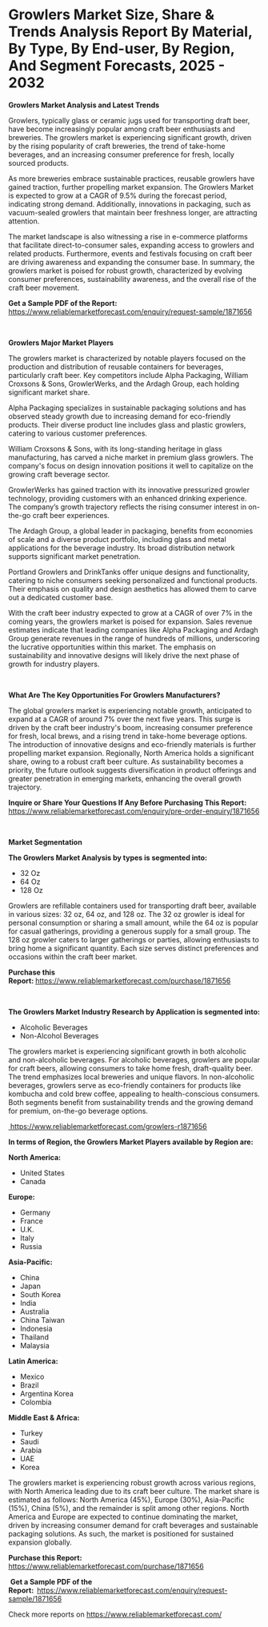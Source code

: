 <p><h1>Growlers Market Size, Share & Trends Analysis Report By Material, By Type, By End-user, By Region, And Segment Forecasts, 2025 - 2032</h1></p><p><strong>Growlers Market Analysis and Latest Trends</strong></p>
<p><p>Growlers, typically glass or ceramic jugs used for transporting draft beer, have become increasingly popular among craft beer enthusiasts and breweries. The growlers market is experiencing significant growth, driven by the rising popularity of craft breweries, the trend of take-home beverages, and an increasing consumer preference for fresh, locally sourced products. </p><p>As more breweries embrace sustainable practices, reusable growlers have gained traction, further propelling market expansion. The Growlers Market is expected to grow at a CAGR of 9.5% during the forecast period, indicating strong demand. Additionally, innovations in packaging, such as vacuum-sealed growlers that maintain beer freshness longer, are attracting attention.</p><p>The market landscape is also witnessing a rise in e-commerce platforms that facilitate direct-to-consumer sales, expanding access to growlers and related products. Furthermore, events and festivals focusing on craft beer are driving awareness and expanding the consumer base. In summary, the growlers market is poised for robust growth, characterized by evolving consumer preferences, sustainability awareness, and the overall rise of the craft beer movement.</p></p>
<p><strong>Get a Sample PDF of the Report:&nbsp;</strong> <a href="https://www.reliablemarketforecast.com/enquiry/request-sample/1871656?utm_campaign=2336&utm_medium=2&utm_source=Github&utm_content=ia&utm_term=28022025&utm_id=growlers">https://www.reliablemarketforecast.com/enquiry/request-sample/1871656</a></p>
<p>&nbsp;</p>
<p><strong>Growlers Major Market Players</strong></p>
<p><p>The growlers market is characterized by notable players focused on the production and distribution of reusable containers for beverages, particularly craft beer. Key competitors include Alpha Packaging, William Croxsons & Sons, GrowlerWerks, and the Ardagh Group, each holding significant market share.</p><p>Alpha Packaging specializes in sustainable packaging solutions and has observed steady growth due to increasing demand for eco-friendly products. Their diverse product line includes glass and plastic growlers, catering to various customer preferences.</p><p>William Croxsons & Sons, with its long-standing heritage in glass manufacturing, has carved a niche market in premium glass growlers. The company's focus on design innovation positions it well to capitalize on the growing craft beverage sector.</p><p>GrowlerWerks has gained traction with its innovative pressurized growler technology, providing customers with an enhanced drinking experience. The company’s growth trajectory reflects the rising consumer interest in on-the-go craft beer experiences.</p><p>The Ardagh Group, a global leader in packaging, benefits from economies of scale and a diverse product portfolio, including glass and metal applications for the beverage industry. Its broad distribution network supports significant market penetration.</p><p>Portland Growlers and DrinkTanks offer unique designs and functionality, catering to niche consumers seeking personalized and functional products. Their emphasis on quality and design aesthetics has allowed them to carve out a dedicated customer base.</p><p>With the craft beer industry expected to grow at a CAGR of over 7% in the coming years, the growlers market is poised for expansion. Sales revenue estimates indicate that leading companies like Alpha Packaging and Ardagh Group generate revenues in the range of hundreds of millions, underscoring the lucrative opportunities within this market. The emphasis on sustainability and innovative designs will likely drive the next phase of growth for industry players.</p></p>
<p>&nbsp;</p>
<p><strong>What Are The Key Opportunities For Growlers Manufacturers?</strong></p>
<p><p>The global growlers market is experiencing notable growth, anticipated to expand at a CAGR of around 7% over the next five years. This surge is driven by the craft beer industry's boom, increasing consumer preference for fresh, local brews, and a rising trend in take-home beverage options. The introduction of innovative designs and eco-friendly materials is further propelling market expansion. Regionally, North America holds a significant share, owing to a robust craft beer culture. As sustainability becomes a priority, the future outlook suggests diversification in product offerings and greater penetration in emerging markets, enhancing the overall growth trajectory.</p></p>
<p><strong>Inquire or Share Your Questions If Any Before Purchasing This Report:</strong> <a href="https://www.reliablemarketforecast.com/enquiry/pre-order-enquiry/1871656?utm_campaign=2336&utm_medium=2&utm_source=Github&utm_content=ia&utm_term=28022025&utm_id=growlers">https://www.reliablemarketforecast.com/enquiry/pre-order-enquiry/1871656</a></p>
<p>&nbsp;</p>
<p><strong>Market Segmentation</strong></p>
<p><strong>The Growlers Market Analysis by types is segmented into:</strong></p>
<p><ul><li>32 Oz</li><li>64 Oz</li><li>128 Oz</li></ul></p>
<p><p>Growlers are refillable containers used for transporting draft beer, available in various sizes: 32 oz, 64 oz, and 128 oz. The 32 oz growler is ideal for personal consumption or sharing a small amount, while the 64 oz is popular for casual gatherings, providing a generous supply for a small group. The 128 oz growler caters to larger gatherings or parties, allowing enthusiasts to bring home a significant quantity. Each size serves distinct preferences and occasions within the craft beer market.</p></p>
<p><strong>Purchase this Report:&nbsp;</strong><a href="https://www.reliablemarketforecast.com/purchase/1871656?utm_campaign=2336&utm_medium=2&utm_source=Github&utm_content=ia&utm_term=28022025&utm_id=growlers">https://www.reliablemarketforecast.com/purchase/1871656</a></p>
<p>&nbsp;</p>
<p><strong>The Growlers Market Industry Research by Application is segmented into:</strong></p>
<p><ul><li>Alcoholic Beverages</li><li>Non-Alcohol Beverages</li></ul></p>
<p><p>The growlers market is experiencing significant growth in both alcoholic and non-alcoholic beverages. For alcoholic beverages, growlers are popular for craft beers, allowing consumers to take home fresh, draft-quality beer. The trend emphasizes local breweries and unique flavors. In non-alcoholic beverages, growlers serve as eco-friendly containers for products like kombucha and cold brew coffee, appealing to health-conscious consumers. Both segments benefit from sustainability trends and the growing demand for premium, on-the-go beverage options.</p></p>
<p><a href="https://www.reliablemarketforecast.com/growlers-r1871656?utm_campaign=2336&utm_medium=2&utm_source=Github&utm_content=ia&utm_term=28022025&utm_id=growlers">&nbsp;https://www.reliablemarketforecast.com/growlers-r1871656</a></p>
<p><strong>In terms of Region, the Growlers Market Players available by Region are:</strong></p>
<p>
    <p> <strong> North America: </strong>
        <ul>
            <li>United States</li>
            <li>Canada</li>
        </ul>
        </p> 
    <p> <strong> Europe: </strong>
        <ul>
            <li>Germany</li>
            <li>France</li>
            <li>U.K.</li>
            <li>Italy</li>
            <li>Russia</li>
        </ul>
        </p> 
    <p> <strong> Asia-Pacific: </strong>
        <ul>
            <li>China</li>
            <li>Japan</li>
            <li>South Korea</li>
            <li>India</li>
            <li>Australia</li>
            <li>China Taiwan</li>
            <li>Indonesia</li>
            <li>Thailand</li>
            <li>Malaysia</li>
        </ul>
        </p> 
    <p> <strong> Latin America: </strong>
        <ul>
            <li>Mexico</li>
            <li>Brazil</li>
            <li>Argentina Korea</li>
            <li>Colombia</li>
        </ul>
        </p> 
    <p> <strong> Middle East & Africa: </strong>
        <ul>
            <li>Turkey</li>
            <li>Saudi</li>
            <li>Arabia</li>
            <li>UAE</li>
            <li>Korea</li>
        </ul>
    </p>
    </p>
<p><p>The growlers market is experiencing robust growth across various regions, with North America leading due to its craft beer culture. The market share is estimated as follows: North America (45%), Europe (30%), Asia-Pacific (15%), China (5%), and the remainder is split among other regions. North America and Europe are expected to continue dominating the market, driven by increasing consumer demand for craft beverages and sustainable packaging solutions. As such, the market is positioned for sustained expansion globally.</p></p>
<p><strong>Purchase this Report: </strong><a href="https://www.reliablemarketforecast.com/purchase/1871656?utm_campaign=2336&utm_medium=2&utm_source=Github&utm_content=ia&utm_term=28022025&utm_id=growlers">https://www.reliablemarketforecast.com/purchase/1871656</a></p>
<p>&nbsp;<strong>Get a Sample PDF of the Report:&nbsp;&nbsp;</strong><a href="https://www.reliablemarketforecast.com/enquiry/request-sample/1871656?utm_campaign=2336&utm_medium=2&utm_source=Github&utm_content=ia&utm_term=28022025&utm_id=growlers">https://www.reliablemarketforecast.com/enquiry/request-sample/1871656</a></p>
<p><strong></strong></p>
<p>Check more reports on <a href="https://www.reliablemarketforecast.com/?utm_campaign=2336&utm_medium=2&utm_source=Github&utm_content=ia&utm_term=28022025&utm_id=growlers">https://www.reliablemarketforecast.com/</a></p>